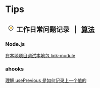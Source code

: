 # Tips

## &nbsp;<img src="https://github.com/icctuan/Tips/raw/main/img/location32.svg" height="25px" /> 工作日常问题记录&nbsp;&nbsp; | &nbsp;&nbsp;[算法](https://github.com/icctuan/Tips/tree/main/Algorithm)&nbsp;&nbsp;

### Node.js

[在本地项目调试本地包 link-module](https://github.com/icctuan/Tips/issues/1)

### ahooks

[理解 usePrevious 是如何记录上一个值的](https://github.com/icctuan/Tips/issues/2)
